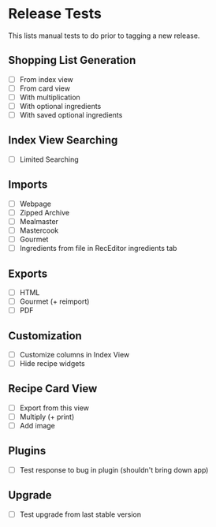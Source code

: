 # Release Tests

This lists manual tests to do prior to tagging a new release.

## Shopping List Generation

- [ ] From index view
- [ ] From card view
- [ ] With multiplication
- [ ] With optional ingredients
- [ ] With saved optional ingredients

## Index View Searching

- [ ] Limited Searching

## Imports
- [ ] Webpage
- [ ] Zipped Archive
- [ ] Mealmaster
- [ ] Mastercook
- [ ] Gourmet
- [ ] Ingredients from file in RecEditor ingredients tab

## Exports
- [ ] HTML
- [ ] Gourmet (+ reimport)
- [ ] PDF

## Customization
- [ ] Customize columns in Index View
- [ ] Hide recipe widgets

## Recipe Card View
- [ ] Export from this view
- [ ] Multiply (+ print)
- [ ] Add image

## Plugins

- [ ] Test response to bug in plugin (shouldn't bring down app)

## Upgrade

- [ ] Test upgrade from last stable version
